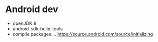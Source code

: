 Android dev
===========

- openJDK 8
- android-sdk-build-tools
- compile packages ... https://source.android.com/source/initializing
